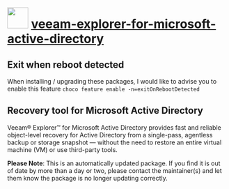 ﻿# <img src="https://cdn.jsdelivr.net/gh/mkevenaar/chocolatey-packages@cb0893d72601d24f5f6680fdf6b59b8cecc83a5f/icons/veeam-explorer-for-microsoft-active-directory.png" width="48" height="48"/> [veeam-explorer-for-microsoft-active-directory](https://community.chocolatey.org/packages/veeam-explorer-for-microsoft-active-directory)

## Exit when reboot detected

When installing / upgrading these packages, I would like to advise you to enable this feature `choco feature enable -n=exitOnRebootDetected`

## Recovery tool for Microsoft Active Directory

Veeam® Explorer™ for Microsoft Active Directory provides fast and reliable object-level recovery for Active Directory from a single-pass, agentless backup or storage snapshot — without the need to restore an entire virtual machine (VM) or use third-party tools.

**Please Note**: This is an automatically updated package. If you find it is
out of date by more than a day or two, please contact the maintainer(s) and
let them know the package is no longer updating correctly.
